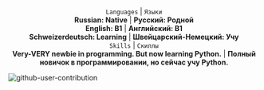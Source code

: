 <p align="center">
  <code>Languages</code> | <code>Языки</code><br>
  <strong>Russian: Native</strong> | <strong>Русский: Родной</strong><br>
  <strong>English: B1</strong> | <strong>Английский: B1</strong><br>
  <strong>Schweizerdeutsch: Learning</strong> | <strong>Швейцарский-Немецкий: Учу</strong><br>
  <code>Skills</code> | <code>Скиллы</code><br>
  <strong>Very-VERY newbie in programming. But now learning Python.</strong> | <strong>Полный новичок в программировании, но сейчас учу Python.</strong>




![github-user-contribution](https://github.com/user-attachments/assets/b2cf82c7-e906-45b1-93ba-81a06a4beed4)
</p>
